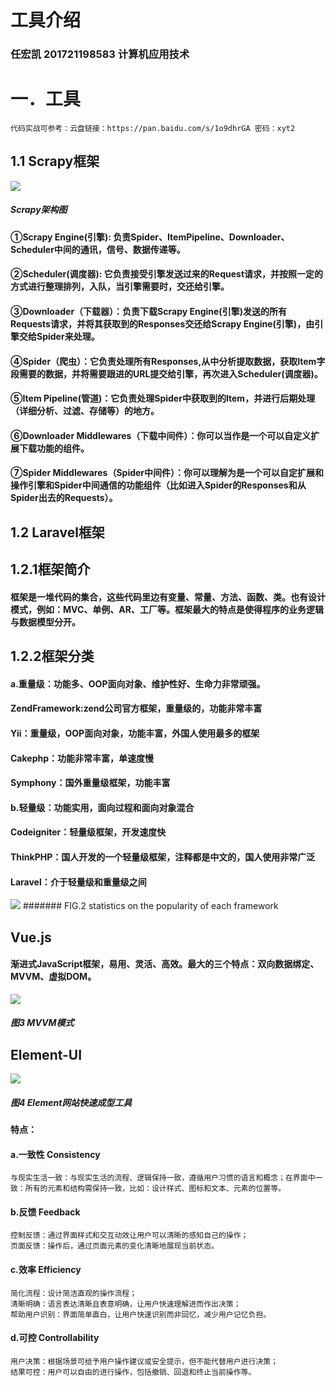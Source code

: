 # 工具介绍
### 任宏凯  201721198583  计算机应用技术
# 一．工具
	代码实战可参考：云盘链接：https://pan.baidu.com/s/1o9dhrGA 密码：xyt2
## 1.1 Scrapy框架
![](https://i.imgur.com/tX1TWNR.png)
#####                        Scrapy架构图  
#### ①Scrapy Engine(引擎): 负责Spider、ItemPipeline、Downloader、Scheduler中间的通讯，信号、数据传递等。
#### ②Scheduler(调度器): 它负责接受引擎发送过来的Request请求，并按照一定的方式进行整理排列，入队，当引擎需要时，交还给引擎。
#### ③Downloader（下载器）：负责下载Scrapy Engine(引擎)发送的所有Requests请求，并将其获取到的Responses交还给Scrapy Engine(引擎)，由引擎交给Spider来处理。
#### ④Spider（爬虫）：它负责处理所有Responses,从中分析提取数据，获取Item字段需要的数据，并将需要跟进的URL提交给引擎，再次进入Scheduler(调度器)。
#### ⑤Item Pipeline(管道)：它负责处理Spider中获取到的Item，并进行后期处理（详细分析、过滤、存储等）的地方。
#### ⑥Downloader Middlewares（下载中间件）：你可以当作是一个可以自定义扩展下载功能的组件。
#### ⑦Spider Middlewares（Spider中间件）：你可以理解为是一个可以自定扩展和操作引擎和Spider中间通信的功能组件（比如进入Spider的Responses和从Spider出去的Requests）。

## 1.2 Laravel框架
## 1.2.1框架简介
#### 框架是一堆代码的集合，这些代码里边有变量、常量、方法、函数、类。也有设计模式，例如：MVC、单例、AR、工厂等。框架最大的特点是使得程序的业务逻辑与数据模型分开。
## 1.2.2框架分类
#### a.重量级：功能多、OOP面向对象、维护性好、生命力非常顽强。
#### ZendFramework:zend公司官方框架，重量级的，功能非常丰富
#### Yii：重量级，OOP面向对象，功能丰富，外国人使用最多的框架
#### Cakephp：功能非常丰富，单速度慢
#### Symphony：国外重量级框架，功能丰富
#### b.轻量级：功能实用，面向过程和面向对象混合
#### Codeigniter：轻量级框架，开发速度快
#### ThinkPHP：国人开发的一个轻量级框架，注释都是中文的，国人使用非常广泛
#### Laravel：介于轻量级和重量级之间
![](https://i.imgur.com/BNYMKFh.png)
#######                       FIG.2  statistics on the popularity of each framework
## Vue.js
#### 渐进式JavaScript框架，易用、灵活、高效。最大的三个特点：双向数据绑定、MVVM、虚拟DOM。
 ![](https://i.imgur.com/LoTMYjN.png)
#####                             图3 MVVM模式
## Element-UI
 ![](https://i.imgur.com/X9nBgdh.png)
##### 图4 Element网站快速成型工具
#### 特点：
#### a.一致性 Consistency
	与现实生活一致：与现实生活的流程、逻辑保持一致，遵循用户习惯的语言和概念；在界面中一致：所有的元素和结构需保持一致，比如：设计样式、图标和文本、元素的位置等。
#### b.反馈 Feedback
	控制反馈：通过界面样式和交互动效让用户可以清晰的感知自己的操作；
	页面反馈：操作后，通过页面元素的变化清晰地展现当前状态。
#### c.效率 Efficiency
	简化流程：设计简洁直观的操作流程；
	清晰明确：语言表达清晰且表意明确，让用户快速理解进而作出决策；
	帮助用户识别：界面简单直白，让用户快速识别而非回忆，减少用户记忆负担。
#### d.可控 Controllability
	用户决策：根据场景可给予用户操作建议或安全提示，但不能代替用户进行决策；
	结果可控：用户可以自由的进行操作，包括撤销、回退和终止当前操作等。



